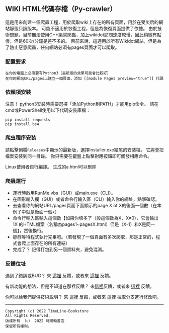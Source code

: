 ## WIKI HTML代碼存檔（Py-crawler）

這是用來創建一個爬蟲工程，用於爬取wiki上存在的所有頁面，用於在受災后的網站靜態只讀版本。 可能不適用於恢復工程，但是為恢復頁面提供了依據。
由於技術問題，目前無法使用C++編寫爬蟲，加上wikidot訪問速度較慢，因此稍微有點慢，但是60次/分鐘是差不多的。
目前來說，這適用於所有Wikidot網站，但是為了防止惡意爬蟲，任何網站必須有pages頁面才可以爬取。

### **配置要求**
```
在你的電腦上必須要有Python3（最新版的效果可能會比較好）
在你的網站URL/pages上建立一個頁面，添加 [[module Pages preview="true"]] 代碼
```

### **依賴項安裝**
注意！ python3安裝時需要選擇「添加Python到PATH」才能用pip命令。
請在cmd或PowerShell使用以下代碼安裝庫檔：
```
pip install requests
pip install bs4
```

### **爬虫程序安装**
請點擊側欄`Releases`中顯示的最新版，選擇Installer.exe結尾的安裝檔。 它將會把檔案安裝到同一目錄。 你只需要在鍵盤上點擊對應按鈕即可觸發相應命令。

Linux使用者自行編譯。 生成的a.html可以刪除

### **爬蟲運行**
* 運行時啟用RunMe.vbs（GUI）或main.exe（CLI）。
* 在圖形輸入欄（GUI）或者命令行輸入區（CLI）輸入你的網址，點擊確認。
* 去查看你的網站URL/pages頁面下面顯示的page X of X的後面一個數（在本例子中就是後面一個x）
* 命令行輸入區輸入這個數【如果你填多了（設這個數為X，X≠0），它會輸出 1X 的HTML檔案（名稱為pages1~pagesX.html）但是（X-1）和X是同一個】，然後換行。
* 靜靜等待程式執行完畢吧。（若發現了一個頁面有多次爬取，那是正常的，程式會爬上面存在的所有連結）
* 完成了？ 記得打包到另一個資料夾，避免混淆。

### **反饋位址**
遇到了錯誤或BUG？ 來 [這裡](http://ld-private-website.wikidot.com/forum/c-7602918/pyc) 反饋，或者來 [這裡](https://github.com/TimeLine-Bookstore/Py-crawler/issues) 反饋。

有新功能的想法，但是不知道在那裡反饋？ 來[這裡](http://ld-private-website.wikidot.com/forum/t-15402049/pyc-1-1-0-1-9)反饋，或者來 [這裡](https://github.com/TimeLine-Bookstore/Py-crawler/issues) 反饋。

你可以給我們提供技術説明？ 來 [這裡](http://ld-private-website.wikidot.com/forum/c-7602920/) 反饋，或者來 [這裡](https://github.com/TimeLine-Bookstore/Py-crawler/fork) 拉取分支進行修改吧。

----------
```
Copyright (c) 2022 TimeLine-Bookstore
All Rights Reserved.
版權所有 （c） 2022 時間軸書店
保留所有權利。
```

